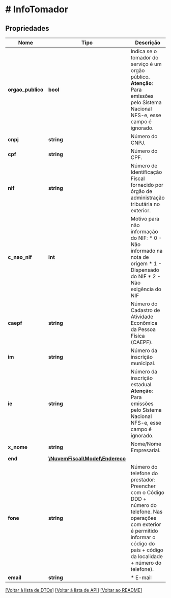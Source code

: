 # # InfoTomador

## Propriedades

Nome | Tipo | Descrição | Comentários
------------ | ------------- | ------------- | -------------
**orgao_publico** | **bool** | Indica se o tomador do serviço é um orgão público.    **Atenção**: Para emissões pelo Sistema Nacional NFS-e, esse campo é ignorado. | [optional] [default to false]
**cnpj** | **string** | Número do CNPJ. | [optional]
**cpf** | **string** | Número do CPF. | [optional]
**nif** | **string** | Número de Identificação Fiscal fornecido por órgão de administração tributária no exterior. | [optional]
**c_nao_nif** | **int** | Motivo para não informação do NIF:  * 0 - Não informado na nota de origem  * 1 - Dispensado do NIF  * 2 - Não exigência do NIF | [optional]
**caepf** | **string** | Número do Cadastro de Atividade Econômica da Pessoa Física (CAEPF). | [optional]
**im** | **string** | Número da inscrição municipal. | [optional]
**ie** | **string** | Número da inscrição estadual.    **Atenção**: Para emissões pelo Sistema Nacional NFS-e, esse campo é ignorado. | [optional]
**x_nome** | **string** | Nome/Nome Empresarial. |
**end** | [**\NuvemFiscal\Model\Endereco**](Endereco.md) |  | [optional]
**fone** | **string** | Número do telefone do prestador:  Preencher com o Código DDD + número do telefone.  Nas operações com exterior é permitido informar o código do país + código da localidade + número do telefone). | [optional]
**email** | **string** | * E-mail | [optional]

[[Voltar à lista de DTOs]](../../README.md#models) [[Voltar à lista de API]](../../README.md#endpoints) [[Voltar ao README]](../../README.md)
